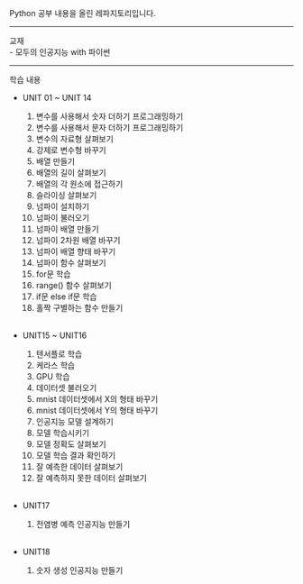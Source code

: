 Python 공부 내용을 올린 레파지토리입니다.
<hr>
교재 <br>
- 모두의 인공지능 with 파이썬 <br>

------------------------------------------------------------
학습 내용<br>
- UNIT 01 ~ UNIT 14 <br>
   1) 변수를 사용해서 숫자 더하기 프로그래밍하기
   2) 변수를 사용해서 문자 더하기 프로그래밍하기
   3) 변수의 자료형 살펴보기
   4) 강제로 변수형 바꾸기
   5) 배열 만들기
   6) 배열의 길이 살펴보기
   7) 배열의 각 원소에 접근하기
   8) 슬라이싱 살펴보기
   9) 넘파이 설치하기
   10) 넘파이 불러오기
   11) 넘파이 배열 만들기
   12) 넘파이 2차원 배열 바꾸기
   13) 넘파이 배열 향태 바꾸기
   14) 넘파이 함수 살펴보기
   15) for문 학습
   16) range() 함수 살펴보기
   17) if문 else if문 학습
   18) 홀짝 구별하는 함수 만들기
   <br>
   
- UNIT15 ~ UNIT16 <br>
   1) 텐서플로 학습
   2) 케라스 학습
   3) GPU 학습
   4) 데이터셋 불러오기
   5) mnist 데이터셋에서 X의 형태 바꾸기
   6) mnist 데이터셋에서 Y의 형태 바꾸기
   7) 인공지능 모델 설계하기
   8) 모델 학습시키기
   9) 모델 정확도 살펴보기
   10) 모델 학습 결과 확인하기
   11) 잘 예측한 데이터 살펴보기
   12) 잘 예측하지 못한 데이터 살펴보기
   <br>
   
- UNIT17 <br>
   1) 전염병 예측 인공지능 만들기
   <br>
   
- UNIT18 <br>
   1) 숫자 생성 인공지능 만들기
